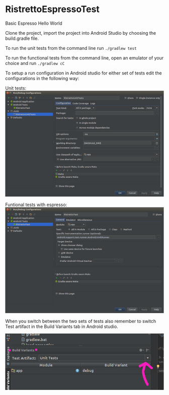 # RistrettoEspressoTest

Basic Espresso Hello World

Clone the project, import the project into Android Studio by choosing the build.gradle file.

To run the unit tests from the command line run `./gradlew test`

To run the functional tests from the command line, open an emulator of your choice and run `./gradlew cC`

To setup a run configuration in Android studio for either set of tests edit the configurations in the following way:

Unit tests:
![Unit test run configuration](ScreenshotUnitTest.png)

Funtional tests with espresso:
![Functional test run configruation](ScreenshotFunctionalTest.png)

When you switch between the two sets of tests also remember to switch Test artifact in the Build Variants tab in Android studio.


![Build variants](buildVariants.png)